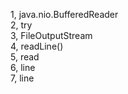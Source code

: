 1, java.nio.BufferedReader  
2, try  
3, FileOutputStream  
4, readLine()  
5, read  
6, line  
7, line